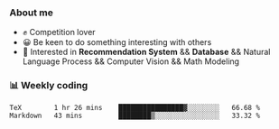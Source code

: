 ### About me

- ✊ Competition lover
- 😀 Be keen to do something interesting with others
- 🎈 Interested in **Recommendation System** && **Database** && Natural Language Process && Computer Vision && Math Modeling


### 📊 Weekly coding
<!--START_SECTION:waka-->

```txt
TeX        1 hr 26 mins    ████████████████▓░░░░░░░░   66.68 %
Markdown   43 mins         ████████▒░░░░░░░░░░░░░░░░   33.32 %
```

<!--END_SECTION:waka-->
